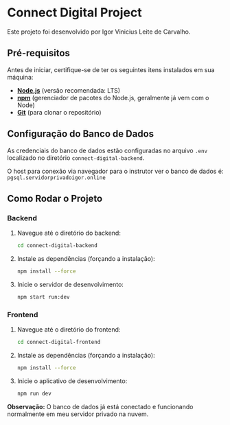 # Connect Digital Project

Este projeto foi desenvolvido por Igor Vinicius Leite de Carvalho.
## Pré-requisitos

Antes de iniciar, certifique-se de ter os seguintes itens instalados em sua máquina:

- **[Node.js](https://nodejs.org/)** (versão recomendada: LTS)
- **[npm](https://www.npmjs.com/)** (gerenciador de pacotes do Node.js, geralmente já vem com o Node)
- **[Git](https://git-scm.com/)** (para clonar o repositório)

## Configuração do Banco de Dados

As credenciais do banco de dados estão configuradas no arquivo `.env` localizado no diretório `connect-digital-backend`.

O host para conexão via navegador para o instrutor ver o banco de dados é: `pgsql.servidorprivadoigor.online`

## Como Rodar o Projeto

### Backend

1. Navegue até o diretório do backend:
   ```bash
   cd connect-digital-backend
   ```
2. Instale as dependências (forçando a instalação):
   ```bash
   npm install --force
   ```
3. Inicie o servidor de desenvolvimento:
   ```bash
   npm start run:dev
   ```

### Frontend

1. Navegue até o diretório do frontend:
   ```bash
   cd connect-digital-frontend
   ```
2. Instale as dependências (forçando a instalação):
   ```bash
   npm install --force
   ```
3. Inicie o aplicativo de desenvolvimento:
   ```bash
   npm run dev
   ```

**Observação:** O banco de dados já está conectado e funcionando normalmente em meu servidor privado na nuvem.

